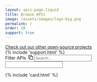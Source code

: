 ```yaml
---
layout: apis-page.liquid
title: Browse APIs
image: /assets/images/logo-big.png
permalink: /
order: 10
support: true
---
```

<a href="/projects" class="banner about-banner">
   Check out our other open-source projects
</a>
<div class="browse-apis container">
  {% include 'support.html' %}
  <!-- search -->
  <div id="search" class="row">
    <div class="field col-md-6 col-md-offset-3">
      <label for="search">Filter <span id="numAPIs"></span> APIs&nbsp;
        <span id="btnCopy" class="hidden"><svg xmlns="http://www.w3.org/2000/svg" viewBox="0 0 24 24" style="height:1em;width:1em;"><title>Copy search link to clipboard</title><path d="M18 6v-6h-18v18h6v6h18v-18h-6zm-12 10h-4v-14h14v4h-10v10zm16 6h-14v-14h14v14z"></path></svg></span>
      </label>
      <input id="search-input" name="search" type="search" placeholder="Search…" required/>
    </div>
  </div>
  <input class="hidden" id="txtCopy"/>

  <section id="apis-list" class="cards"></section>
</div>

{% include 'card.html' %}

<script src="https://cdnjs.cloudflare.com/ajax/libs/jquery/2.2.4/jquery.min.js"></script>
<script>
  $(document).ready(function(){
    var newData = false;
    if (window.location.href.indexOf('nd=')>=0) newData = true;
    $.ajax({
      type: "GET",
      url: (newData ? "https://raw.githubusercontent.com/APIs-guru/openapi-directory/gh-pages/v2/metrics.json" : "https://api.apis.guru/v2/metrics.json"),
      dataType: 'json',
      cache: true,
      success: function (data) {
        $('#numAPIs').text(data.numAPIs.toLocaleString());
      }
    });
  });
</script>
